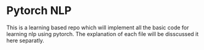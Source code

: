 # Pytorch NLP
This is a learning based repo which will implement all the basic code for learning nlp using pytorch. The explanation of each file will be disscussed it here separatly. 


